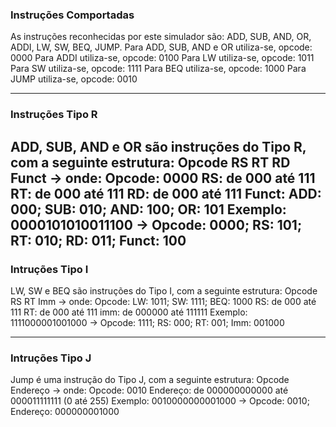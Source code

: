 ### Instruções Comportadas

As instruções reconhecidas por este simulador são: ADD, SUB, AND, OR, ADDI, LW, SW, BEQ, JUMP.
Para ADD, SUB, AND e OR utiliza-se, opcode: 0000
Para ADDI utiliza-se, opcode: 0100
Para LW utiliza-se, opcode: 1011
Para SW utiliza-se, opcode: 1111
Para BEQ utiliza-se, opcode: 1000
Para JUMP utiliza-se, opcode: 0010

---

### Instruções Tipo R

ADD, SUB, AND e OR são instruções do Tipo R, com a seguinte estrutura:
Opcode RS RT RD Funct -> onde:
    Opcode: 0000
    RS: de 000 até 111
    RT: de 000 até 111
    RD: de 000 até 111
    Funct: ADD: 000; SUB: 010; AND: 100; OR: 101
    Exemplo: 0000101010011100 -> Opcode: 0000; RS: 101; RT: 010; RD: 011; Funct: 100
---

### Intruções Tipo I

LW, SW e BEQ são instruções do Tipo I, com a seguinte estrutura:
Opcode RS RT Imm -> onde:
    Opcode: LW: 1011; SW: 1111; BEQ: 1000
    RS: de 000 até 111
    RT: de 000 até 111
    imm: de 000000 até 111111
    Exemplo: 1111000001001000 -> Opcode: 1111; RS: 000; RT: 001; Imm: 001000

---

### Intruções Tipo J

Jump é uma instrução do Tipo J, com a seguinte estrutura:
Opcode Endereço -> onde:
    Opcode: 0010
    Endereço: de 000000000000 até 000011111111 (0 até 255)
    Exemplo: 0010000000001000 -> Opcode: 0010; Endereço: 000000001000
